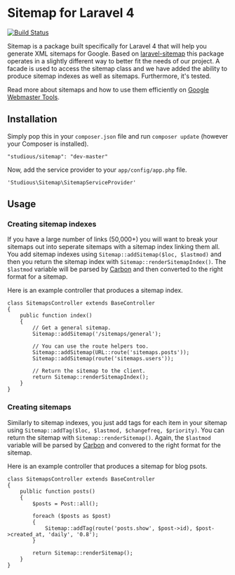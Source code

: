Sitemap for Laravel 4
=====================

[![Build Status](https://travis-ci.org/studioushq/sitemap.png?branch=master)](https://travis-ci.org/studioushq/sitemap)

Sitemap is a package built specifically for Laravel 4 that will help you generate XML sitemaps for Google. Based on [laravel-sitemap](https://github.com/RoumenDamianoff/laravel-sitemap) this package operates in a slightly different way to better fit the needs of our project. A facade is used to access the sitemap class and we have added the ability to produce sitemap indexes as well as sitemaps. Furthermore, it's tested.

Read more about sitemaps and how to use them efficiently on [Google Webmaster Tools](https://support.google.com/webmasters/answer/156184?hl=en).

## Installation

Simply pop this in your `composer.json` file and run `composer update` (however your Composer is installed).

    "studious/sitemap": "dev-master"

Now, add the service provider to your `app/config/app.php` file.

    'Studious\Sitemap\SitemapServiceProvider'

## Usage

### Creating sitemap indexes
If you have a large number of links (50,000+) you will want to break your sitemaps out into seperate sitemaps with a sitemap index linking them all. You add sitemap indexes using `Sitemap::addSitemap($loc, $lastmod)` and then you return the sitemap index with `Sitemap::renderSitemapIndex()`. The `$lastmod` variable will be parsed by [Carbon](https://github.com/briannesbitt/Carbon) and then converted to the right format for a sitemap.

Here is an example controller that produces a sitemap index.

```
class SitemapsController extends BaseController
{
	public function index()
	{
		// Get a general sitemap.
		Sitemap::addSitemap('/sitemaps/general');

		// You can use the route helpers too.
		Sitemap::addSitemap(URL::route('sitemaps.posts'));
		Sitemap::addSitemap(route('sitemaps.users'));

		// Return the sitemap to the client.
		return Sitemap::renderSitemapIndex();
	}
}
```

### Creating sitemaps
Similarly to sitemap indexes, you just add tags for each item in your sitemap using `Sitemap::addTag($loc, $lastmod, $changefreq, $priority)`. You can return the sitemap with `Sitemap::renderSitemap()`. Again, the `$lastmod` variable will be parsed by [Carbon](https://github.com/briannesbitt/Carbon) and convered to the right format for the sitemap.

Here is an example controller that produces a sitemap for blog psots.

```
class SitemapsController extends BaseController
{
	pulblic function posts()
	{
		$posts = Post::all();

		foreach ($posts as $post)
		{
			Sitemap::addTag(route('posts.show', $post->id), $post->created_at, 'daily', '0.8');
		}

		return Sitemap::renderSitemap();
	}
}
```